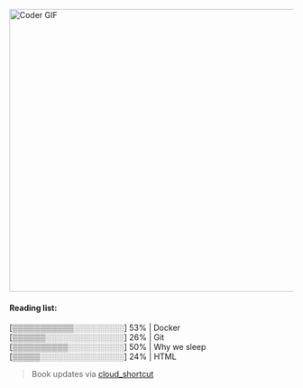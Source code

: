 [<img src="https://media.giphy.com/media/3o6ozomjwcQJpdz5p6/giphy.gif" alt="Coder GIF" width="800" height="500">](https://www.youtube.com/watch?v=0a2lv4IwZFY)
  #### Reading list:
  [▒▒▒▒▒▒▒▒▒▒▒░░░░░░░░░] 53% | Docker <br>[▒▒▒▒▒▒░░░░░░░░░░░░░░] 26% | Git <br>[▒▒▒▒▒▒▒▒▒▒░░░░░░░░░░] 50% | Why we sleep <br>[▒▒▒▒▒░░░░░░░░░░░░░░░] 24% | HTML <br>
  > Book updates via [cloud_shortcut](https://github.com/saschazengler/progress_bar_shortcut)